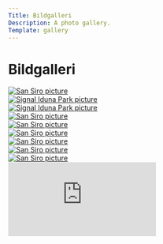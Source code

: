 ```yaml
---
Title: Bildgalleri
Description: A photo gallery.
Template: gallery
---
```


Bildgalleri
==========================


<div class="gallery">

<div class="arena-img">
    <a href="image/sansiro.jpg">
        <picture>
            <source media="(min-width: 900px)" srcset="image/sansiro.jpg?w=280&h=350&q=20">
            <source media="(min-width: 601px)" srcset="image/sansiro.jpg?w=180&h=225">
            <source media="(min-width: 480px)" srcset="image/sansiro.jpg?w=400">
            <img src="image/sansiro.jpg?w=300" alt="San Siro picture">
        </picture>
    </a>
</div>

<div class="arena-img">
    <a href="image/signalidunapark.jpg">
        <picture>
            <source media="(min-width: 900px)" srcset="image/signalidunapark.jpg?w=280&h=350">
            <source media="(min-width: 601px)" srcset="image/signalidunapark.jpg?w=180&h=225">
            <source media="(min-width: 480px)" srcset="image/signalidunapark.jpg?w=400">
            <img src="image/signalidunapark.jpg?w=300" alt="Signal Iduna Park picture">
        </picture>
    </a>
</div>

<div class="arena-img">
    <a href="image/santiagobernabeu.jpg">
        <picture>
            <source media="(min-width: 900px)" srcset="image/santiagobernabeu.jpg?w=280&h=350">
            <source media="(min-width: 601px)" srcset="image/santiagobernabeu.jpg?w=180&h=225">
            <source media="(min-width: 480px)" srcset="image/santiagobernabeu.jpg?w=400">
            <img src="image/santiagobernabeu.jpg?w=300" alt="Signal Iduna Park picture">
        </picture>
    </a>
</div>

<div class="arena-img">
    <a href="image/campnou.jpg">
        <picture>
            <source media="(min-width: 900px)" srcset="image/campnou.jpg?w=280">
            <source media="(min-width: 601px)" srcset="image/campnou.jpg?w=180&h=225">
            <source media="(min-width: 480px)" srcset="image/campnou.jpg?w=400">
            <img src="image/campnou.jpg?w=300" alt="San Siro picture">
        </picture>
    </a>
</div>

<div class="arena-img">
    <a href="image/stadioolimpico.jpg">
        <picture>
            <source media="(min-width: 900px)" srcset="image/stadioolimpico.jpg?w=280">
            <source media="(min-width: 601px)" srcset="image/stadioolimpico.jpg?w=180&h=225">
            <source media="(min-width: 480px)" srcset="image/stadioolimpico.jpg?w=400">
            <img src="image/stadioolimpico.jpg?w=300" alt="San Siro picture">
        </picture>
    </a>
</div>

<div class="arena-img">
    <a href="image/emirates.jpg">
        <picture>
            <source media="(min-width: 900px)" srcset="image/emirates.jpg?w=280">
            <source media="(min-width: 601px)" srcset="image/emirates.jpg?w=180&h=225">
            <source media="(min-width: 480px)" srcset="image/emirates.jpg?w=400">
            <img src="image/emirates.jpg?w=300" alt="San Siro picture">
        </picture>
    </a>
</div>

<div class="arena-img">
    <a href="image/anfield.jpg">
        <picture>
            <source media="(min-width: 900px)" srcset="image/anfield.jpg?w=280">
            <source media="(min-width: 601px)" srcset="image/anfield.jpg?w=180&h=225">
            <source media="(min-width: 480px)" srcset="image/anfield.jpg?w=400">
            <img src="image/anfield.jpg?w=300" alt="San Siro picture">
        </picture>
    </a>
</div>

<div class="arena-img">
    <a href="image/allianz.jpg">
        <picture>
            <source media="(min-width: 900px)" srcset="image/allianz.jpg?w=280">
            <source media="(min-width: 601px)" srcset="image/allianz.jpg?w=180&h=225">
            <source media="(min-width: 480px)" srcset="image/allianz.jpg?w=400">
            <img src="image/allianz.jpg?w=300" alt="San Siro picture">
        </picture>
    </a>
</div>

<div class="arena-img">
    <a href="image/oldtrafford.jpg">
        <picture>
            <source media="(min-width: 900px)" srcset="image/oldtrafford.jpg?w=280">
            <source media="(min-width: 601px)" srcset="image/oldtrafford.jpg?w=180&h=225">
            <source media="(min-width: 480px)" srcset="image/oldtrafford.jpg?w=400">
            <img src="image/oldtrafford.jpg?w=300" alt="San Siro picture">
        </picture>
    </a>
</div>

</div>

<div class="edward-blom-video">
    <iframe src="https://www.youtube.com/embed/qkdYC8L4Fn0?si=nmuOY0XOCoO4X4iW&amp;start=44&autoplay=1" title="YouTube video player" frameborder="0" allow="accelerometer; autoplay; clipboard-write; encrypted-media; gyroscope; picture-in-picture; web-share" allowfullscreen></iframe>
</div>
